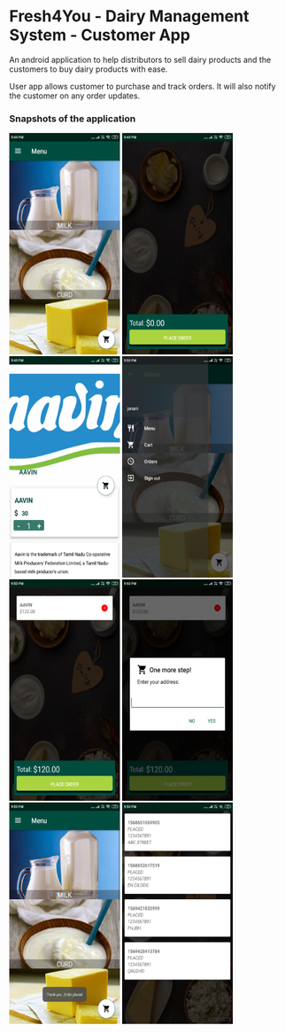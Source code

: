 # Fresh4You - Dairy Management System - Customer App

An android application to help distributors to sell dairy products and the customers to buy dairy products with ease.

User app allows customer to purchase and track orders. It will also notify the customer on any order updates.

### Snapshots of the application

<img src="static/images/dairy_1.png" style="width: 200px;height:400px;" />
<img src="static/images/dairy_2.png" style="width: 200px;height:400px;" />
<img src="static/images/dairy_3.png" style="width: 200px;height:400px;" />
<img src="static/images/dairy_4.png" style="width: 200px;height:400px;" />
<img src="static/images/dairy_5.png" style="width: 200px;height:400px;" />
<img src="static/images/dairy_6.png" style="width: 200px;height:400px;" />
<img src="static/images/dairy_7.png" style="width: 200px;height:400px;" />
<img src="static/images/dairy_8.png" style="width: 200px;height:400px;" />
